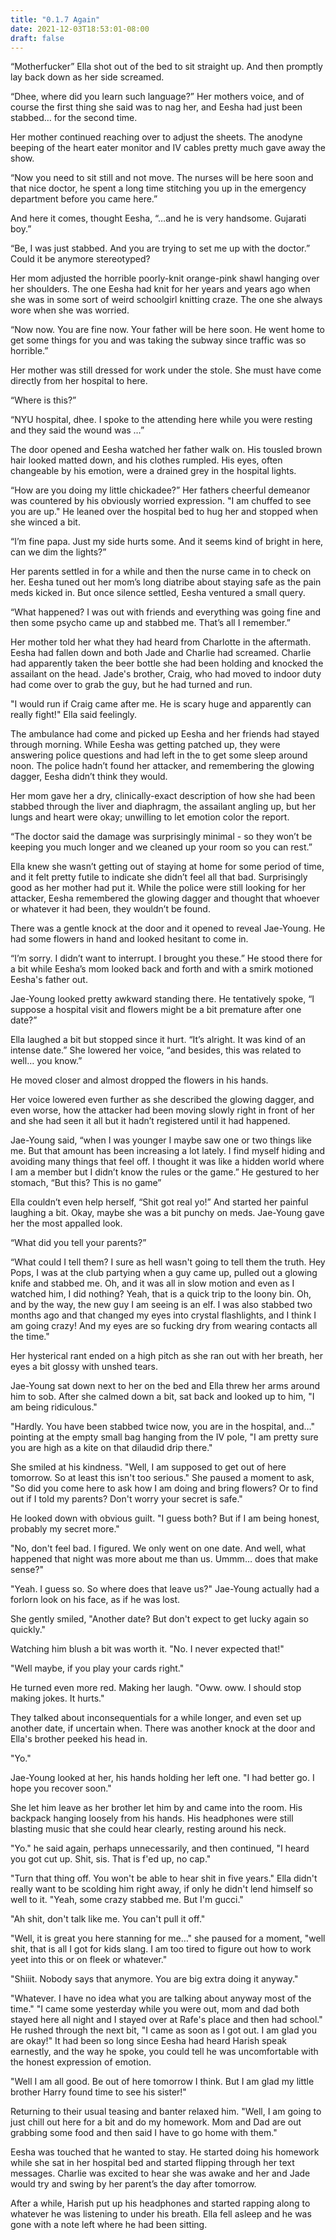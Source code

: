 ```yaml
---
title: "0.1.7 Again"
date: 2021-12-03T18:53:01-08:00
draft: false
---
```

“Motherfucker” Ella shot out of the bed to sit straight up. And then promptly lay back down as her side screamed. 

“<span class="foreign-language" lang="pa" title="Daughter" style>Dhee</span>, where did you learn such language?” Her mothers voice, and of course the first thing she said was to nag her, and Eesha had just been stabbed… for the second time. 

Her mother continued reaching over to adjust the sheets.  The anodyne beeping of the heart eater monitor and IV cables pretty much gave away the show. 

“Now you need to sit still and not move. The nurses will be here soon and that nice doctor, he spent a long time stitching you up in the emergency department before you came here.”

And here it comes, thought Eesha, “…and he is very handsome. Gujarati boy.”

“<span class="foreign-language" lang="pa" title="Mom">Be</span>, I was just stabbed. And you are trying to set me up with the doctor.” Could it be anymore stereotyped?

Her mom adjusted the horrible poorly-knit orange-pink shawl hanging over her shoulders. The one Eesha had knit for her years and years ago when she was in some sort of weird schoolgirl knitting craze. The one she always wore when she was worried. 

“Now now. You are fine now. Your father will be here soon. He went home to get some things for you and was taking the subway since traffic was so horrible.”

Her mother was still dressed for work under the stole. She must have come directly from her hospital to here. 

“Where is this?” 

“NYU hospital, <span class="foreign-language" lang="pa" title="Daughter" style>dhee</span>. I spoke to the attending here while you were resting and they said the wound was …”

The door opened and Eesha watched her father walk on. His tousled brown hair looked matted down, and his clothes rumpled. His eyes, often changeable by his emotion, were a drained grey in the hospital lights.

“How are you doing my little chickadee?” Her fathers cheerful demeanor was countered by his obviously worried expression. "I am chuffed to see you are up." He leaned over the hospital bed to hug her and stopped when she winced a bit.

“I’m fine papa. Just my side hurts some. And it seems kind of bright in here, can we dim the lights?” 

Her parents settled in for a while and then the nurse came in to check on her. Eesha tuned out her mom’s long diatribe about staying safe as the pain meds kicked in. But once silence settled, Eesha ventured a small query.

 “What happened? I was out with friends and everything was going fine and then some psycho came up and stabbed me. That’s all I remember.”

Her mother told her what they had heard from Charlotte in the aftermath. Eesha had fallen down and both Jade and Charlie had screamed. Charlie had apparently taken the beer bottle she had been holding and knocked the assailant on the head. Jade's brother, Craig, who had moved to indoor duty had come over to grab the guy, but he had turned and run.

"I would run if Craig came after me. He is scary huge and apparently can really fight!" Ella said feelingly. 

The ambulance had come and picked up Eesha and her friends had stayed through morning.  While Eesha was getting patched up, they were answering police questions and had left in the to get some sleep around noon. The police hadn’t found her attacker, and remembering the glowing dagger, Eesha didn’t think they would.

Her mom gave her a dry, clinically-exact description of how she had been stabbed through the liver and diaphragm, the assailant angling up, but her lungs and heart were okay; unwilling to let emotion color the report.

“The doctor said the damage was surprisingly minimal - so they won’t be keeping you much longer and we cleaned up your room so you can rest.”

Ella knew she wasn’t getting out of staying at home for some period of time, and it felt pretty futile to indicate she didn’t feel all that bad. Surprisingly good as her mother had put it. While the police were still looking for her attacker, Eesha remembered the glowing dagger and thought that whoever or whatever it had been, they wouldn’t be found. 

There was a gentle knock at the door and it opened to reveal Jae-Young. He had some flowers in hand and looked hesitant to come in. 

“I’m sorry.  I didn’t want to interrupt.  I brought you these.” He stood there for a bit while Eesha’s mom looked back and forth and with a smirk motioned Eesha's father out. 

Jae-Young looked pretty awkward standing there. He tentatively spoke, “I suppose a hospital visit and flowers might be a bit premature after one date?”

Ella laughed a bit but stopped since it hurt. “It’s alright. It was kind of an intense date.” She lowered her voice, “and besides, this was related to well… you know.”

He moved closer and almost dropped the flowers in his hands. 

Her voice lowered even further as she described the glowing dagger, and even worse, how the attacker had been moving slowly right in front of her and she had seen it all but it hadn’t registered until it had happened. 

Jae-Young said, “when I was younger I maybe saw one or two things like me.  But that amount has been increasing a lot lately.  I find myself hiding and avoiding many things that feel off. I thought it was like a hidden world where I am a member but I didn’t know the rules or the game.” He gestured to her stomach, “But this? This is no game”

Ella  couldn’t even help herself, “Shit got real yo!” And started her painful laughing a bit. Okay, maybe she was a bit punchy on meds. Jae-Young gave her the most appalled look.

“What did you tell your parents?”

“What could I tell them? I sure as hell wasn't going to tell them the truth. Hey Pops, I was at the club partying when a guy came up, pulled out a glowing knife  and stabbed me. Oh, and it was all in slow motion and even as I watched him, I did nothing? Yeah, that is a quick trip to the loony bin. Oh, and by the way, the new guy I am seeing is an elf. I was also stabbed two months ago and that changed my eyes into crystal flashlights, and I think I am going crazy! And my eyes are so fucking dry from wearing contacts all the time."

Her hysterical rant ended on a high pitch as she ran out with her breath, her eyes a bit glossy with unshed tears.

Jae-Young sat down next to her on the bed and Ella threw her arms around him to sob. After she calmed down a bit, sat back and looked up to him, "I am being ridiculous."

"Hardly. You have been stabbed twice now, you are in the hospital, and…" pointing at the empty small bag hanging from the IV pole, "I am pretty sure you are high as a kite on that dilaudid drip there."

She smiled at his kindness. "Well, I am supposed to get out of here tomorrow. So at least this isn't too serious." She paused a moment to ask, "So did you come here to ask how I am doing and bring flowers? Or to find out if I told my parents? Don't worry your secret is safe."

He looked down with obvious guilt. "I guess both? But if I am being honest, probably my secret more."

"No, don't feel bad. I figured. We only went on one date. And well, what happened that night was more about me than us. Ummm… does that make sense?"

"Yeah. I guess so. So where does that leave us?" Jae-Young actually had a forlorn look on his face, as if he was lost.

She gently smiled, "Another date? But don't expect to get lucky again so quickly."

Watching him blush a bit was worth it. "No. I never expected that!"

"Well maybe, if you play your cards right."

He turned even more red. Making her laugh. "Oww. oww. I should stop making jokes. It hurts."

They talked about inconsequentials for a while longer, and even set up another date, if uncertain when. There was another knock at the door and Ella's brother peeked his head in.

"Yo."

Jae-Young looked at her, his hands holding her left one. "I had better go. I hope you recover soon."

She let him leave as her brother let him by and came into the room. His backpack hanging loosely from his hands. His headphones were still blasting music that she could hear clearly, resting around his neck.

"Yo." he said again, perhaps unnecessarily, and then continued, "I heard you got cut up. Shit, sis. That is f'ed up, no cap."

"Turn that thing off. You won't be able to hear shit in five years." Ella didn't really want to be scolding him right away, if only he didn't lend himself so well to it. "Yeah, some crazy stabbed me. But I'm gucci."

"Ah shit, don't talk like me. You can't pull it off." 

"Well, it is great you here stanning for me…" she paused for a moment, "well shit, that is all I got for kids slang. I am too tired to figure out how to work yeet into this or on fleek or whatever."

"Shiiit. Nobody says that anymore. You are big extra doing it anyway."

"Whatever. I have no idea what you are talking about anyway most of the time."
"I came some yesterday while you were out, mom and dad both stayed here all night and I stayed over at Rafe's place and then had school." He rushed through the next bit, "I came as soon as I got out. I am glad you are okay!" It had been so long since Eesha had heard Harish speak earnestly, and the way he spoke, you could tell he was uncomfortable with the honest expression of emotion.

"Well I am all good. Be out of here tomorrow I think. But I am glad my little brother Harry found time to see his sister!"

Returning to their usual teasing and banter relaxed him. "Well, I am going to just chill out here for a bit and do my homework. Mom and Dad are out grabbing some food and then said I have to go home with them."

Eesha was touched that he wanted to stay. He started doing his homework while she sat in her hospital bed and started flipping through her text messages. Charlie was excited to hear she was awake and her and Jade would try and swing by her parent’s the day after tomorrow. 

After a while, Harish put up his headphones and started rapping along to whatever he was listening to under his breath. Ella fell asleep and he was gone with a note left where he had been sitting. 

